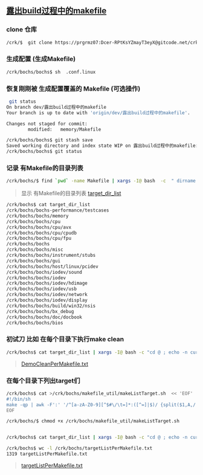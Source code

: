 ##  [露出build过程中的makefile](https://gitcode.net/crk/bochs/-/commit/faa84bb0e4ddb9e3d6455ca82b2763a0aa4453ba)

### clone 仓库
```bash
/crk/$  git clone https://prgrmz07:Dcer-RPtKsYZmayT3eyX@gitcode.net/crk/bochs.git     dev/露出build过程中的makefile
```


### 生成配置 (生成Makefile)
```bash
/crk/bochs/bochs$ sh  .conf.linux
```

### 恢复刚刚被 生成配置覆盖的 Makefile  (可选操作)
```bash
 git status
On branch dev/露出build过程中的makefile
Your branch is up to date with 'origin/dev/露出build过程中的makefile'.

Changes not staged for commit:
        modified:   memory/Makefile

/crk/bochs/bochs$ git stash save
Saved working directory and index state WIP on 露出build过程中的makefile: 57902e0ff makefile语法纠错：目标内容开头必须是tab, 不能用空格代替
/crk/bochs/bochs$ git status

```


###  记录 有Makefile的目录列表
```bash
/crk/bochs/$ find `pwd` -name Makefile | xargs -I@ bash  -c  " dirname @ " > target_dir_list

```
> 显示 有Makefile的目录列表 [target_dir_list](https://gitcode.net/crk/bochs/-/blob/dev/%E9%9C%B2%E5%87%BAbuild%E8%BF%87%E7%A8%8B%E4%B8%AD%E7%9A%84makefile/target_dir_list)
```bash
/crk/bochs$ cat target_dir_list
/crk/bochs/bochs-performance/testcases
/crk/bochs/bochs/memory
/crk/bochs/bochs/cpu
/crk/bochs/bochs/cpu/avx
/crk/bochs/bochs/cpu/cpudb
/crk/bochs/bochs/cpu/fpu
/crk/bochs/bochs
/crk/bochs/bochs/misc
/crk/bochs/bochs/instrument/stubs
/crk/bochs/bochs/gui
/crk/bochs/bochs/host/linux/pcidev
/crk/bochs/bochs/iodev/sound
/crk/bochs/bochs/iodev
/crk/bochs/bochs/iodev/hdimage
/crk/bochs/bochs/iodev/usb
/crk/bochs/bochs/iodev/network
/crk/bochs/bochs/iodev/display
/crk/bochs/bochs/build/win32/nsis
/crk/bochs/bochs/bx_debug
/crk/bochs/bochs/doc/docbook
/crk/bochs/bochs/bios

```


### 初试刀 比如 在每个目录下执行make clean
```bash
/crk/bochs$ cat target_dir_list | xargs -I@ bash -c "cd @ ; echo -n curDir:;  pwd; make clean" > /crk/bochs/DemoCleanPerMakefile.txt
```
> [DemoCleanPerMakefile.txt](https://gitcode.net/crk/bochs/-/blob/dev/%E9%9C%B2%E5%87%BAbuild%E8%BF%87%E7%A8%8B%E4%B8%AD%E7%9A%84makefile/DemoCleanPerMakefile.txt)


### 在每个目录下列出target们
```bash
/crk/bochs$ cat >/crk/bochs/makefile_util/makeListTarget.sh  << 'EOF'
#!/bin/sh
make -qp | awk -F':' '/^[a-zA-Z0-9][^$#\/\t=]*:([^=]|$)/ {split($1,A,/ /);for(i in A)print A[i]}'|sort -u
EOF

/crk/bochs/$ chmod +x /crk/bochs/makefile_util/makeListTarget.sh
```

```bash 

/crk/bochs$ cat target_dir_list | xargs -I@ bash -c "cd @ ; echo -n curDir:;  pwd; /crk/bochs/makefile_util/makeListTarget.sh" > /crk/bochs/targetListPerMakefile

/crk/bochs$ wc -l /crk/bochs/targetListPerMakefile.txt
1319 targetListPerMakefile.txt

```

> [targetListPerMakefile.txt](https://gitcode.net/crk/bochs/-/blob/dev/%E9%9C%B2%E5%87%BAbuild%E8%BF%87%E7%A8%8B%E4%B8%AD%E7%9A%84makefile/targetListPerMakefile.txt)
